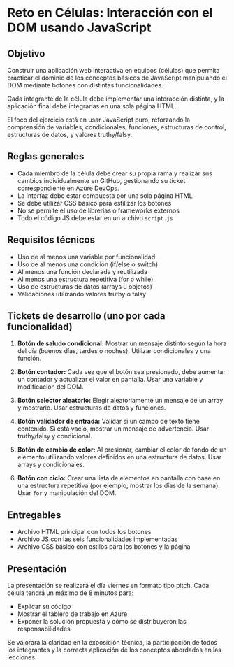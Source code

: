 # Reto en Células: Interacción con el DOM usando JavaScript

## Objetivo

Construir una aplicación web interactiva en equipos (células) que permita practicar el dominio de los conceptos básicos de JavaScript manipulando el DOM mediante botones con distintas funcionalidades.

Cada integrante de la célula debe implementar una interacción distinta, y la aplicación final debe integrarlas en una sola página HTML.

El foco del ejercicio está en usar JavaScript puro, reforzando la comprensión de variables, condicionales, funciones, estructuras de control, estructuras de datos, y valores truthy/falsy.

## Reglas generales

* Cada miembro de la célula debe crear su propia rama y realizar sus cambios individualmente en GitHub, gestionando su ticket correspondiente en Azure DevOps.
* La interfaz debe estar compuesta por una sola página HTML
* Se debe utilizar CSS básico para estilizar los botones
* No se permite el uso de librerías o frameworks externos
* Todo el código JS debe estar en un archivo `script.js`

## Requisitos técnicos

* Uso de al menos una variable por funcionalidad
* Uso de al menos una condición (if/else o switch)
* Al menos una función declarada y reutilizada
* Al menos una estructura repetitiva (for o while)
* Uso de estructuras de datos (arrays u objetos)
* Validaciones utilizando valores truthy o falsy

## Tickets de desarrollo (uno por cada funcionalidad)

1. **Botón de saludo condicional:** Mostrar un mensaje distinto según la hora del día (buenos días, tardes o noches). Utilizar condicionales y una función.

2. **Botón contador:** Cada vez que el botón sea presionado, debe aumentar un contador y actualizar el valor en pantalla. Usar una variable y modificación del DOM.

3. **Botón selector aleatorio:** Elegir aleatoriamente un mensaje de un array y mostrarlo. Usar estructuras de datos y funciones.

4. **Botón validador de entrada:** Validar si un campo de texto tiene contenido. Si está vacío, mostrar un mensaje de advertencia. Usar truthy/falsy y condicional.

5. **Botón de cambio de color:** Al presionar, cambiar el color de fondo de un elemento utilizando valores definidos en una estructura de datos. Usar arrays y condicionales.

6. **Botón con ciclo:** Crear una lista de elementos en pantalla con base en una estructura repetitiva (por ejemplo, mostrar los días de la semana). Usar `for` y manipulación del DOM.



## Entregables

* Archivo HTML principal con todos los botones
* Archivo JS con las seis funcionalidades implementadas
* Archivo CSS básico con estilos para los botones y la página

## Presentación

La presentación se realizará el día viernes en formato tipo pitch. Cada célula tendrá un máximo de 8 minutos para:

* Explicar su código
* Mostrar el tablero de trabajo en Azure
* Exponer la solución propuesta y cómo se distribuyeron las responsabilidades

Se valorará la claridad en la exposición técnica, la participación de todos los integrantes y la correcta aplicación de los conceptos abordados en las lecciones.
